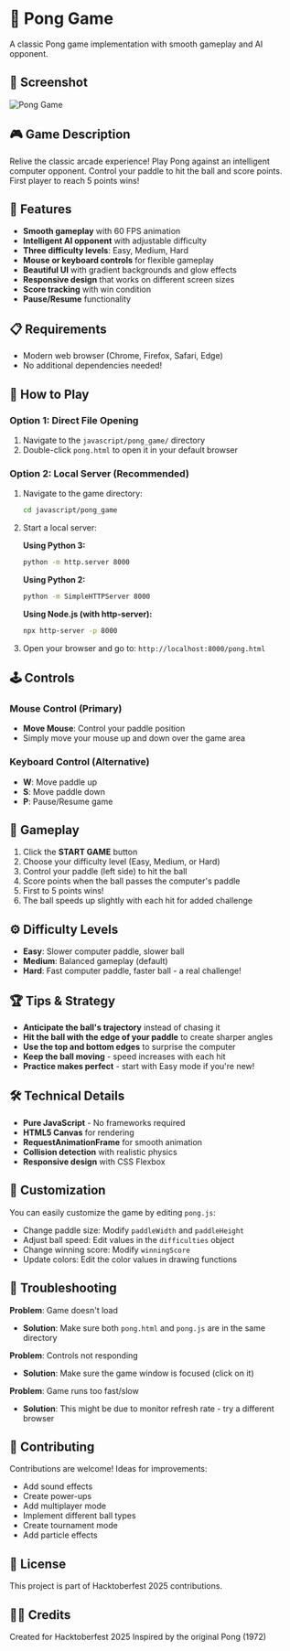 # 🏓 Pong Game

A classic Pong game implementation with smooth gameplay and AI opponent.

## 📸 Screenshot

![Pong Game](screenshot.png)

## 🎮 Game Description

Relive the classic arcade experience! Play Pong against an intelligent computer opponent. Control your paddle to hit the ball and score points. First player to reach 5 points wins!

## 🎯 Features

- **Smooth gameplay** with 60 FPS animation
- **Intelligent AI opponent** with adjustable difficulty
- **Three difficulty levels**: Easy, Medium, Hard
- **Mouse or keyboard controls** for flexible gameplay
- **Beautiful UI** with gradient backgrounds and glow effects
- **Responsive design** that works on different screen sizes
- **Score tracking** with win condition
- **Pause/Resume** functionality

## 📋 Requirements

- Modern web browser (Chrome, Firefox, Safari, Edge)
- No additional dependencies needed!

## 🚀 How to Play

### Option 1: Direct File Opening
1. Navigate to the `javascript/pong_game/` directory
2. Double-click `pong.html` to open it in your default browser

### Option 2: Local Server (Recommended)
1. Navigate to the game directory:
   ```bash
   cd javascript/pong_game
   ```

2. Start a local server:
   
   **Using Python 3:**
   ```bash
   python -m http.server 8000
   ```
   
   **Using Python 2:**
   ```bash
   python -m SimpleHTTPServer 8000
   ```
   
   **Using Node.js (with http-server):**
   ```bash
   npx http-server -p 8000
   ```

3. Open your browser and go to: `http://localhost:8000/pong.html`

## 🕹️ Controls

### Mouse Control (Primary)
- **Move Mouse**: Control your paddle position
- Simply move your mouse up and down over the game area

### Keyboard Control (Alternative)
- **W**: Move paddle up
- **S**: Move paddle down
- **P**: Pause/Resume game

## 🎲 Gameplay

1. Click the **START GAME** button
2. Choose your difficulty level (Easy, Medium, or Hard)
3. Control your paddle (left side) to hit the ball
4. Score points when the ball passes the computer's paddle
5. First to 5 points wins!
6. The ball speeds up slightly with each hit for added challenge

## ⚙️ Difficulty Levels

- **Easy**: Slower computer paddle, slower ball
- **Medium**: Balanced gameplay (default)
- **Hard**: Fast computer paddle, faster ball - a real challenge!

## 🏆 Tips & Strategy

- **Anticipate the ball's trajectory** instead of chasing it
- **Hit the ball with the edge of your paddle** to create sharper angles
- **Use the top and bottom edges** to surprise the computer
- **Keep the ball moving** - speed increases with each hit
- **Practice makes perfect** - start with Easy mode if you're new!

## 🛠️ Technical Details

- **Pure JavaScript** - No frameworks required
- **HTML5 Canvas** for rendering
- **RequestAnimationFrame** for smooth animation
- **Collision detection** with realistic physics
- **Responsive design** with CSS Flexbox

## 🔧 Customization

You can easily customize the game by editing `pong.js`:

- Change paddle size: Modify `paddleWidth` and `paddleHeight`
- Adjust ball speed: Edit values in the `difficulties` object
- Change winning score: Modify `winningScore`
- Update colors: Edit the color values in drawing functions

## 🐛 Troubleshooting

**Problem**: Game doesn't load
- **Solution**: Make sure both `pong.html` and `pong.js` are in the same directory

**Problem**: Controls not responding
- **Solution**: Make sure the game window is focused (click on it)

**Problem**: Game runs too fast/slow
- **Solution**: This might be due to monitor refresh rate - try a different browser

## 🤝 Contributing

Contributions are welcome! Ideas for improvements:
- Add sound effects
- Create power-ups
- Add multiplayer mode
- Implement different ball types
- Create tournament mode
- Add particle effects

## 📝 License

This project is part of Hacktoberfest 2025 contributions.

## 👨‍💻 Credits

Created for Hacktoberfest 2025
Inspired by the original Pong (1972)
